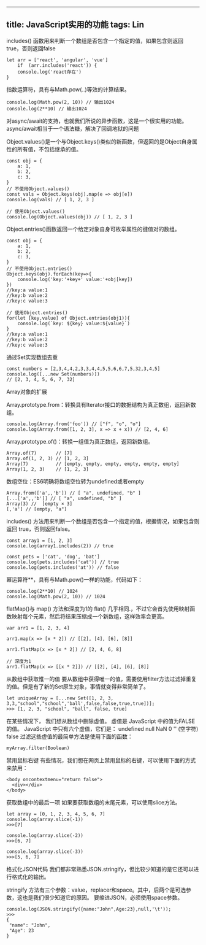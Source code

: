 ﻿
---
title: JavaScript实用的功能
tags: Lin
---

includes() 函数用来判断一个数组是否包含一个指定的值，如果包含则返回 true，否则返回false
	
	let arr = ['react', 'angular', 'vue']
		if  (arr.includes('react')) {
    	console.log('react存在')
	}
指数运算符，具有与Math.pow(..)等效的计算结果。

	console.log(Math.pow(2, 10)) // 输出1024
	console.log(2**10) // 输出1024



对async/await的支持，也就我们所说的异步函数，这是一个很实用的功能。 async/await相当于一个语法糖，解决了回调地狱的问题

Object.values()是一个与Object.keys()类似的新函数，但返回的是Object自身属性的所有值，不包括继承的值。

	const obj = {
	    a: 1,
	    b: 2,
	    c: 3,
	}
	// 不使用Object.values()
	const vals = Object.keys(obj).map(e => obj[e])
	console.log(vals) // [ 1, 2, 3 ]
	
	// 使用Object.values()
	console.log(Object.values(obj)) // [ 1, 2, 3 ]
Object.entries()函数返回一个给定对象自身可枚举属性的键值对的数组。

	const obj = {
	    a: 1,
	    b: 2,
	    c: 3,
	}
	// 不使用Object.entries()
	Object.keys(obj).forEach(key=>{
	    console.log('key:'+key+' value:'+obj[key])
	})
	//key:a value:1
	//key:b value:2
	//key:c value:3
	
	// 使用Object.entries()
	for(let [key,value] of Object.entries(obj1)){
	    console.log(`key: ${key} value:${value}`)
	}
	//key:a value:1
	//key:b value:2
	//key:c value:3

通过Set实现数组去重

	const numbers = [2,3,4,4,2,3,3,4,4,5,5,6,6,7,5,32,3,4,5]
	console.log([...new Set(numbers)]) 
	// [2, 3, 4, 5, 6, 7, 32]

Array对象的扩展

Array.prototype.from：转换具有Iterator接口的数据结构为真正数组，返回新数组。

	console.log(Array.from('foo')) // ["f", "o", "o"]
	console.log(Array.from([1, 2, 3], x => x + x)) // [2, 4, 6]
	
Array.prototype.of()：转换一组值为真正数组，返回新数组。
	
	Array.of(7)       // [7] 
	Array.of(1, 2, 3) // [1, 2, 3]
	Array(7)          // [empty, empty, empty, empty, empty, empty]
	Array(1, 2, 3)    // [1, 2, 3]
数组空位：ES6明确将数组空位转为undefined或者empty

	Array.from(['a',,'b']) // [ "a", undefined, "b" ]
	[...['a',,'b']] // [ "a", undefined, "b" ]
	Array(3) //  [empty × 3]
	[,'a'] // [empty, "a"]
includes() 方法用来判断一个数组是否包含一个指定的值，根据情况，如果包含则返回 true，否则返回false。

	const array1 = [1, 2, 3]
	console.log(array1.includes(2)) // true
	
	const pets = ['cat', 'dog', 'bat']
	console.log(pets.includes('cat')) // true
	console.log(pets.includes('at')) // false

幂运算符**，具有与Math.pow()一样的功能，代码如下：
	
	console.log(2**10) // 1024
	console.log(Math.pow(2, 10)) // 1024
flatMap()与 map() 方法和深度为1的 flat() 几乎相同.，不过它会首先使用映射函数映射每个元素，然后将结果压缩成一个新数组，这样效率会更高。


	var arr1 = [1, 2, 3, 4]
	
	arr1.map(x => [x * 2]) // [[2], [4], [6], [8]]
	
	arr1.flatMap(x => [x * 2]) // [2, 4, 6, 8]
	
	// 深度为1
	arr1.flatMap(x => [[x * 2]]) // [[2], [4], [6], [8]]
	
从数组中获取惟一的值
要从数组中获得唯一的值，需要使用filter方法过滤掉重复的值。但是有了新的Set原生对象，事情就变得非常简单了。

	let uniqueArray = [...new Set([1, 2, 3, 3,3,"school","school",'ball',false,false,true,true])];
	>>> [1, 2, 3, "school", "ball", false, true]
在某些情况下， 我们想从数组中删除虚值。 虚值是 JavaScript 中的值为FALSE的值。 JavaScript 中只有六个虚值，它们是：
undefined
null
NaN
0
'' (空字符)
false
过滤这些虚值的最简单方法是使用下面的函数：

	myArray.filter(Boolean)

禁用鼠标右键
有些情况，我们想在网页上禁用鼠标的右键，可以使用下面的方式来禁用：

	<body oncontextmenu="return false">
	  <div></div>
	</body>

获取数组中的最后一项
如果要获取数组的末尾元素，可以使用slice方法。

	let array = [0, 1, 2, 3, 4, 5, 6, 7] 
	console.log(array.slice(-1))
	>>>[7]
	
	console.log(array.slice(-2))
	>>>[6, 7]
	
	console.log(array.slice(-3))
	>>>[5, 6, 7]

格式化JSON代码
我们都非常熟悉JSON.stringify，但比较少知道的是它还可以进行格式化的输出。

stringify 方法有三个参数：value，replacer和space。其中，后两个是可选参数，这也是我们很少知道它的原因。 要缩进JSON，必须使用space参数。

	console.log(JSON.stringify({name:"John",Age:23},null,'\t'));
	>>> 
	{
	 "name": "John",
	 "Age": 23
	}











